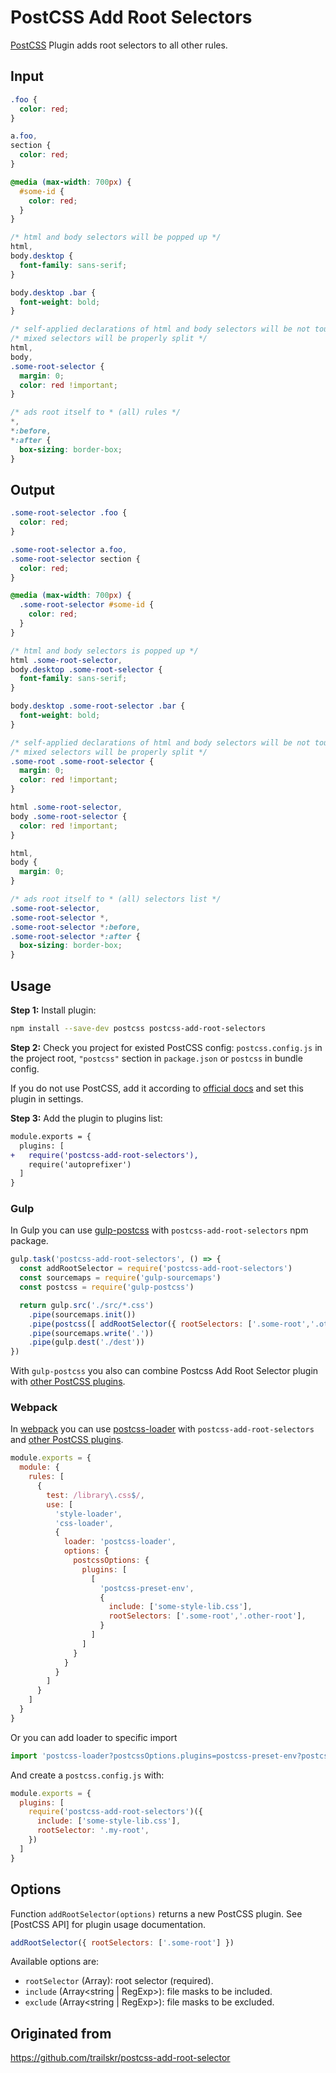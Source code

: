 # PostCSS Add Root Selectors

[PostCSS] Plugin adds root selectors to all other rules.

[PostCSS]: https://github.com/postcss/postcss

## Input

```css
.foo {
  color: red;
}

a.foo,
section {
  color: red;
}

@media (max-width: 700px) {
  #some-id {
    color: red;
  }
}

/* html and body selectors will be popped up */
html,
body.desktop {
  font-family: sans-serif;
}

body.desktop .bar {
  font-weight: bold;
}

/* self-applied declarations of html and body selectors will be not touched */
/* mixed selectors will be properly split */
html,
body,
.some-root-selector {
  margin: 0;
  color: red !important;
}

/* ads root itself to * (all) rules */
*,
*:before,
*:after {
  box-sizing: border-box;
}
```

## Output

```css
.some-root-selector .foo {
  color: red;
}

.some-root-selector a.foo,
.some-root-selector section {
  color: red;
}

@media (max-width: 700px) {
  .some-root-selector #some-id {
    color: red;
  }
}

/* html and body selectors is popped up */
html .some-root-selector,
body.desktop .some-root-selector {
  font-family: sans-serif;
}

body.desktop .some-root-selector .bar {
  font-weight: bold;
}

/* self-applied declarations of html and body selectors will be not touched */
/* mixed selectors will be properly split */
.some-root .some-root-selector {
  margin: 0;
  color: red !important;
}

html .some-root-selector,
body .some-root-selector {
  color: red !important;
}

html,
body {
  margin: 0;
}

/* ads root itself to * (all) selectors list */
.some-root-selector,
.some-root-selector *,
.some-root-selector *:before,
.some-root-selector *:after {
  box-sizing: border-box;
}
```

## Usage

**Step 1:** Install plugin:

```sh
npm install --save-dev postcss postcss-add-root-selectors
```

**Step 2:** Check you project for existed PostCSS config: `postcss.config.js`
in the project root, `"postcss"` section in `package.json`
or `postcss` in bundle config.

If you do not use PostCSS, add it according to [official docs]
and set this plugin in settings.

**Step 3:** Add the plugin to plugins list:

```diff
module.exports = {
  plugins: [
+   require('postcss-add-root-selectors'),
    require('autoprefixer')
  ]
}
```

### Gulp

In Gulp you can use [gulp-postcss] with `postcss-add-root-selectors` npm package.

```js
gulp.task('postcss-add-root-selectors', () => {
  const addRootSelector = require('postcss-add-root-selectors')
  const sourcemaps = require('gulp-sourcemaps')
  const postcss = require('gulp-postcss')

  return gulp.src('./src/*.css')
    .pipe(sourcemaps.init())
    .pipe(postcss([ addRootSelector({ rootSelectors: ['.some-root','.other-root'] }) ]))
    .pipe(sourcemaps.write('.'))
    .pipe(gulp.dest('./dest'))
})
```

With `gulp-postcss` you also can combine Postcss Add Root Selector plugin
with [other PostCSS plugins].

[gulp-postcss]:          https://github.com/postcss/gulp-postcss
[other PostCSS plugins]: https://github.com/postcss/postcss#plugins

### Webpack

In [webpack] you can use [postcss-loader] with `postcss-add-root-selectors`
and [other PostCSS plugins].

```js
module.exports = {
  module: {
    rules: [
      {
        test: /library\.css$/,
        use: [
          'style-loader',
          'css-loader',
          {
            loader: 'postcss-loader',
            options: {
              postcssOptions: {
                plugins: [
                  [
                    'postcss-preset-env',
                    {
                      include: ['some-style-lib.css'],
                      rootSelectors: ['.some-root','.other-root'],
                    }
                  ]
                ]
              }
            }
          }
        ]
      }
    ]
  }
}
```

Or you can add loader to specific import

```js
import 'postcss-loader?postcssOptions.plugins=postcss-preset-env?postcssOptions.plugins.rootSelector=.some-root!./library.css'
```

And create a `postcss.config.js` with:

```js
module.exports = {
  plugins: [
    require('postcss-add-root-selectors')({
      include: ['some-style-lib.css'],
      rootSelector: '.my-root',
    })
  ]
}
```

## Options

Function `addRootSelector(options)` returns a new PostCSS plugin.
See [PostCSS API] for plugin usage documentation.

```js
addRootSelector({ rootSelectors: ['.some-root'] })
```

Available options are:

* `rootSelector` (Array<string>): root selector (required).
* `include` (Array<string | RegExp>): file masks to be included.
* `exclude` (Array<string | RegExp>): file masks to be excluded.

[postcss-loader]:        https://github.com/postcss/postcss-loader
[webpack]:               https://webpack.js.org/
[official docs]: https://github.com/postcss/postcss#usage

## Originated from

<https://github.com/trailskr/postcss-add-root-selector>
